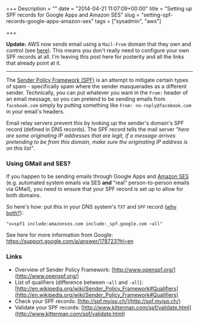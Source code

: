 +++
Description = ""
date = "2014-04-21 11:07:09+00:00"
title = "Setting up SPF records for Google Apps and Amazon SES"
slug = "setting-spf-records-google-apps-amazon-ses"
tags = ["sysadmin", "aws"]

+++

**Update:** AWS now sends email using a `Mail-From` domain that they own and control (see [here](http://docs.aws.amazon.com/ses/latest/DeveloperGuide/spf.html)). This means you don't really need to configure your own SPF records at all. I'm leaving this post here for posterity and all the links that already point at it.

----

The [Sender Policy Framework (SPF)](http://www.openspf.org/) is an attempt to mitigate certain types of spam - specifically spam where the sender masquerades as a different sender. Technically, you can put whatever you want in the `From:` header of an email message, so you can pretend to be sending emails from `facebook.com` simply by putting something like `From: no-reply@facebook.com` in your email's headers.
<!--more-->
Email relay servers prevent this by looking up the sender's domain's SPF record (defined in DNS records). The SPF record tells the mail server _"here are some originating IP addresses that are legit, if a message arrives pretending to be from this domain, make sure the originating IP address is on this list"_.

### Using GMail and SES?

If you happen to be sending emails through Google Apps and [Amazon SES](http://aws.amazon.com/ses/) (e.g. automated system emails via SES **and** "real" person-to-person emails via GMail), you need to ensure that your SPF record is set up to allow for both domains.

So here's how: put this in your DNS system's `TXT` and `SPF` record ([why both?](http://en.wikipedia.org/wiki/Sender_Policy_Framework#Controversy)):

```text
"v=spf1 include:amazonses.com include:_spf.google.com ~all"
```

See here for more information from Google: https://support.google.com/a/answer/178723?hl=en

### Links
	
* Overview of Sender Policy Framework: [http://www.openspf.org/](http://www.openspf.org/)
* List of qualifiers (difference between `~all` and `-all`): [http://en.wikipedia.org/wiki/Sender_Policy_Framework#Qualifiers](http://en.wikipedia.org/wiki/Sender_Policy_Framework#Qualifiers)
* Check your SPF records: [http://spf.myisp.ch/](http://spf.myisp.ch/)
* Validate your SPF records: [http://www.kitterman.com/spf/validate.html](http://www.kitterman.com/spf/validate.html)
